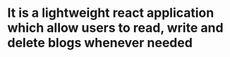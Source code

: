 # It is a lightweight react application which allow users to read, write and delete blogs whenever needed

